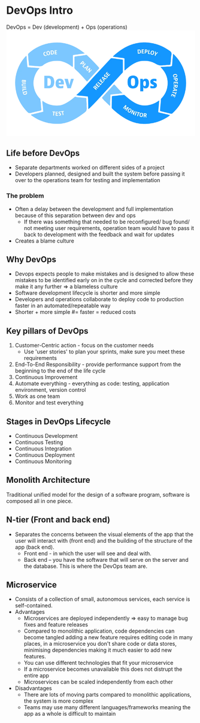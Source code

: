# DevOps Intro
DevOps = Dev (development) + Ops (operations)
![](../images/devops_loop.webp)
## Life before DevOps
- Separate departments worked on different sides of a project
- Developers planned, designed and built the system before passing it over to the operations team for testing and implementation

### The problem
- Often a delay between the development and full implementation because of this separation between dev and ops
    - If there was something that needed to be reconfigured/ bug found/ not meeting user requirements, operation team would have to pass it back to development with the feedback and wait for updates
- Creates a blame culture  
## Why DevOps
- Devops expects people to make mistakes and is designed to allow these mistakes to be identified early on in the cycle and corrected before they make it any further => a blameless culture
- Software development lifecycle is shorter and more simple
- Developers and operations collaborate to deploy code to production faster in an automated/repeatable way
- Shorter + more simple #= faster = reduced costs

## Key pillars of DevOps
1. Customer-Centric action - focus on the customer needs
    - Use 'user stories' to plan your sprints, make sure you meet these requirements
2. End-To-End Responsibility - provide performance support from the beginning to the end of the life cycle
3. Continuous Improvement
4. Automate everything - everything as code: testing, application environment, version control
5. Work as one team
6. Monitor and test everything

## Stages in DevOps Lifecycle
- Continuous Development
- Continuous Testing
- Continuous Integration
- Continuous Deployment
- Continuous Monitoring

## Monolith Architecture
Traditional unified model for the design of a software program, software is composed all in one piece.

## N-tier (Front and back end)
- Separates the concerns between the visual elements of the app that the user will interact with (front end) and the building of the structure of the app (back end).
	- Front end - in which the user will see and deal with.
	- Back end – you have the software that will serve on the server and the database. This is where the DevOps team are.
## Microservice
- Consists of a collection of small, autonomous services, each service is self-contained.
- Advantages	
	- Microservices are deployed independently => easy to manage bug fixes and feature releases
	- Compared to monolithic application, code dependencies can become tangled adding a new feature requires editing code in many places, in a microservice you don't share code or data stores, minimising dependencies making it much easier to add new features.
	- You can use different technologies that fit your microservice
	- If a microservice becomes unavailable this does not distrupt the entire app
	- Microservices can be scaled independently from each other
- Disadvantages
	- There are lots of moving parts compared to monolithic applications, the system is more complex
	- Teams may use many different languages/frameworks meaning the app as a whole is difficult to maintain
